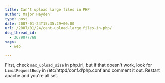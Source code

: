 ```yaml
---
title: Can’t upload large files in PHP
author: Major Hayden
type: post
date: 2007-01-24T15:35:29+00:00
url: /2007/01/24/cant-upload-large-files-in-php/
dsq_thread_id:
  - 3679077768
tags:
  - web

---
```

First, check `max_upload_size` in php.ini, but if that doesn't work, look for `LimitRequestBody` in /etc/httpd/conf.d/php.conf and comment it out. Restart apache and you're all set.
